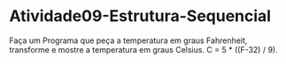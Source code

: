 # Atividade09-Estrutura-Sequencial
Faça um Programa que peça a temperatura em graus Fahrenheit, transforme e mostre a temperatura em graus Celsius. C = 5 * ((F-32) / 9).

